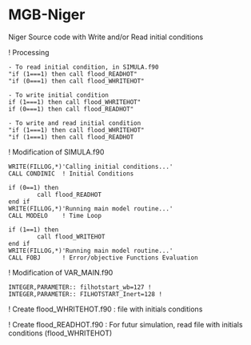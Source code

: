 # MGB-Niger

Niger Source code with Write and/or Read initial conditions

! Processing

	- To read initial condition, in SIMULA.f90
	"if (1===1) then call flood_READHOT" 
	"if (0===1) then call flood_WHRITEHOT"
	
	- To write initial condition 	
	if (1===1) then call flood_WHRITEHOT" 
	if (0===1) then call flood_READHOT"
	
	- To write and read initial condition 
	"if (1===1) then call flood_WHRITEHOT" 
	"if (1===1) then call flood_READHOT

! Modification of SIMULA.f90 

	WRITE(FILLOG,*)'Calling initial conditions...'
	CALL CONDINIC  ! Initial Conditions
	
    if (0==1) then
            call flood_READHOT  
    end if
    WRITE(FILLOG,*)'Running main model routine...'
    CALL MODELO    ! Time Loop
    
	if (1==1) then
            call flood_WRITEHOT  
    end if
	WRITE(FILLOG,*)'Running main model routine...'
	CALL FOBJ 	   ! Error/objective Functions Evaluation
	
! Modification of VAR_MAIN.f90

    INTEGER,PARAMETER:: filhotstart_wb=127 !
    INTEGER,PARAMETER:: FILHOTSTART_Inert=128 !
	
	
! Create flood_WHRITEHOT.f90 : file with initials conditions 

		
! Create flood_READHOT.f90 : For futur simulation, read file with initials conditions (flood_WHRITEHOT)

		

		




